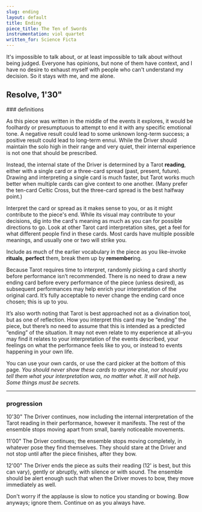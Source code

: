 ```yaml
---
slug: ending
layout: default
title: Ending
piece_title: The Ten of Swords
instrumentation: viol quartet
written_for: Science Ficta
---
```


<div class="main-text narrative" markdown="1">
It's impossible to talk about, or at least impossible to talk about without being judged. Everyone has opinions, but none of them have context, and I have no desire to exhaust myself with people who can't understand my decision. So it stays with me, and me alone.
</div>

## Resolve, 1'30"

<div class="main-text" markdown=1>
### definitions

As this piece was written in the middle of the events it explores, it would be foolhardy or presumptuous to attempt to end it with any specific emotional tone. A negative result could lead to some unknown long-term success; a positive result could lead to long-term ennui. While the Driver should maintain the solo high in their range and very quiet, their internal experience is not one that should be prescribed.

Instead, the internal state of the Driver is determined by a Tarot **reading**, either with a single card or a three-card spread (past, present, future). Drawing and interpreting a single card is much faster, but Tarot works much better when multiple cards can give context to one another. (Many prefer the ten-card Celtic Cross, but the three-card spread is the best halfway point.)

Interpret the card or spread as it makes sense to you, or as it might contribute to the piece's end. While its visual may contribute to your decisions, dig into the card's meaning as much as you can for possible directions to go. Look at other Tarot card interpretation sites, get a feel for what different people find in these cards. Most cards have multiple possible meanings, and usually one or two will strike you.

Include as much of the earlier vocabulary in the piece as you like–invoke **rituals**, **perfect** them, break them up by **remember**ing.

Because Tarot requires time to interpret, randomly picking a card shortly before performance isn’t recommended. There is no need to draw a new ending card before every performance of the piece (unless desired), as subsequent performances may help enrich your interpretation of the original card. It’s fully acceptable to never change the ending card once chosen; this is up to you.

It’s also worth noting that Tarot is best approached not as a divination tool, but as one of reflection. How you interpret this card may be “ending” the piece, but there’s no need to assume that this is intended as a predicted “ending” of the situation. It may not even relate to my experience at all–you may find it relates to your interpretation of the events described, your feelings on what the performance feels like to you, or instead to events happening in your own life.

You can use your own cards, or use the card picker at the bottom of this page. _You should never show these cards to anyone else, nor should you tell them what your interpretation was, no matter what. It will not help. Some things must be secrets._

---

### progression

<span class="time">10'30"</span>
The Driver continues, now including the internal interpretation of the Tarot reading in their performance, however it manifests. The rest of the ensemble stops moving apart from small, barely noticeable movements.

<span class="time">11'00"</span>
The Driver continues; the ensemble stops moving completely, in whatever pose they find themselves. They should stare at the Driver and not stop until after the piece finishes, after they bow.

<span class="time">12'00"</span>
The Driver ends the piece as suits their reading (12' is best, but this can vary), gently or abruptly, with silence or with sound. The ensemble should be alert enough such that when the Driver moves to bow, they move immediately as well.

Don't worry if the applause is slow to notice you standing or bowing. Bow anyways; ignore them. Continue on as you always have.

</div>

<div id="tarotPick"></div>
<div class="cards">
	<div class="card1"></div>
	<div class="card2"></div>
	<div class="card3"></div>
</div>